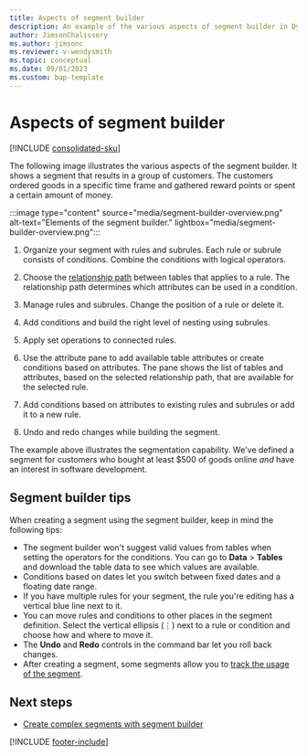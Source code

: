 ```yaml
---
title: Aspects of segment builder
description: An example of the various aspects of segment builder in Dynamics 365 Customer Insights - Data.
author: JimsonChalissery
ms.author: jimsonc
ms.reviewer: v-wendysmith
ms.topic: conceptual
ms.date: 09/01/2023
ms.custom: bap-template
---
```


# Aspects of segment builder

[!INCLUDE [consolidated-sku](./includes/consolidated-sku.md)]

The following image illustrates the various aspects of the segment builder. It shows a segment that results in a group of customers. The customers ordered goods in a specific time frame and gathered reward points or spent a certain amount of money.

:::image type="content" source="media/segment-builder-overview.png" alt-text="Elements of the segment builder." lightbox="media/segment-builder-overview.png":::

1. Organize your segment with rules and subrules. Each rule or subrule consists of conditions. Combine the conditions with logical operators.

1. Choose the [relationship path](relationships.md) between tables that applies to a rule. The relationship path determines which attributes can be used in a condition.

1. Manage rules and subrules. Change the position of a rule or delete it.

1. Add conditions and build the right level of nesting using subrules.

1. Apply set operations to connected rules.

1. Use the attribute pane to add available table attributes or create conditions based on attributes. The pane shows the list of tables and attributes, based on the selected relationship path, that are available for the selected rule.

1. Add conditions based on attributes to existing rules and subrules or add it to a new rule.

1. Undo and redo changes while building the segment.

The example above illustrates the segmentation capability. We've defined a segment for customers who bought at least $500 of goods online *and* have an interest in software development.

## Segment builder tips

When creating a segment using the segment builder, keep in mind the following tips:

- The segment builder won't suggest valid values from tables when setting the operators for the conditions. You can go to **Data** > **Tables** and download the table data to see which values are available.
- Conditions based on dates let you switch between fixed dates and a floating date range.
- If you have multiple rules for your segment, the rule you're editing has a vertical blue line next to it.
- You can move rules and conditions to other places in the segment definition. Select the vertical ellipsis (&vellip;) next to a rule or condition and choose how and where to move it.
- The **Undo** and **Redo** controls in the command bar let you roll back changes.
- After creating a segment, some segments allow you to [track the usage of the segment](segments-track-usage.md).

## Next steps

- [Create complex segments with segment builder](segment-builder.md)


[!INCLUDE [footer-include](includes/footer-banner.md)]
